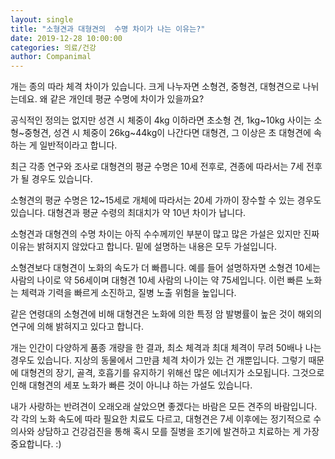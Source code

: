 ```yaml
---
layout: single
title: "소형견과 대형견의  수명 차이가 나는 이유는?"
date: 2019-12-28 10:00:00
categories: 의료/건강
author: Companimal
---
```


개는 종의 따라 체격 차이가 있습니다. 크게 나누자면 소형견, 중형견, 대형견으로 나뉘는데요. 왜 같은 개인데 평균 수명에 차이가 있을까요?

공식적인 정의는 없지만 성견 시 체중이 4kg 이하라면 초소형 견, 1kg~10kg 사이는 소형~중형견, 성견 시 체중이 26kg~44kg이 나간다면 대형견, 그 이상은 초 대형견에 속하는 게 일반적이라고 합니다.

최근 각종 연구와 조사로 대형견의 평균 수명은 10세 전후로, 견종에 따라서는 7세 전후가 될 경우도 있습니다.

소형견의 평균 수명은 12~15세로 개체에 따라서는 20세 가까이 장수할 수 있는 경우도 있습니다. 대형견과 평균 수령의 최대치가 약 10년 차이가 납니다.

소형견과 대형견의 수명 차이는 아직 수수께끼인 부분이 많고 많은 가설은 있지만 진짜 이유는 밝혀지지 않았다고 합니다. 밑에 설명하는 내용은 모두 가설입니다.

소형견보다 대형견이 노화의 속도가 더 빠릅니다. 예를 들어 설명하자면 소형견 10세는 사람의 나이로 약 56세이며 대형견 10세 사람의 나이는 약 75세입니다. 이런 빠른 노화는 체력과 기력을 빠르게 소진하고, 질병 노출 위험을 높입니다.

같은 연령대의 소형견에 비해 대형견은 노화에 의한 특정 암 발병률이 높은 것이 해외의 연구에 의해 밝혀지고 있다고 합니다.

개는 인간이 다양하게 품종 개량을 한 결과, 최소 체격과 최대 체격이 무려 50배나 나는 경우도 있습니다. 지상의 동물에서 그만큼 체격 차이가 있는 건 개뿐입니다. 그렇기 때문에 대형견의 장기, 골격, 호흡기를 유지하기 위해선 많은 에너지가 소모됩니다. 그것으로 인해 대형견의 세포 노화가 빠른 것이 아니냐 하는 가설도 있습니다.

내가 사랑하는 반려견이 오래오래 살았으면 좋겠다는 바람은 모든 견주의 바람입니다. 각 각의 노화 속도에 따라 필요한 치료도 다르고, 대형견은 7세 이후에는 정기적으로 수의사와 상담하고 건강검진을 통해 혹시 모를 질병을 조기에 발견하고 치료하는 게 가장 중요합니다. :)
